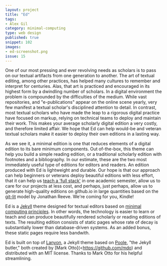 ```yaml
---
layout: project
title: "Ed"
tags:
- Alex Gil
category: minimal-computing
type: web design
published: true
snippet: 102
images:
- ed-screenshot.png
issue: 15
---
```


One of our most pressing and ever revolving needs as scholars is to pass on our textual artifacts from one generation to another. The art of textual editing, among other practices, has helped many cultures to remember and interpret for centuries. Alas, that art is practiced and encouraged in its highest form by a dwindling number of scholars. In a digital environment the problem is compounded by the difficulties of the medium. While vast repositories, and "e-publications" appear on the online scene yearly, very few manifest a textual scholar's disciplined attention to detail. In contrast, most textual scholars who have made the leap to a rigorous digital practice have focused on markup, relying on technical teams to deploy and maintain their work. This makes your average scholarly digital edition a very costly, and therefore limited affair. We hope that Ed can help would-be and veteran textual scholars make it easier to deploy their own editions in a lasting way.

As we see it, a minimal edition is one that reduces elements of a digital edition to its bare minimum components. Out of-the-box, this theme can help you build a simple reading edition, or a traditional scholarly edition with footnotes and a bibliography. In our estimate, these are the two most immediately useful type of editions for editors and readers. An edition produced with Ed is lightweight and durable. Our hope is that our approach can help beginners or veterans deploy beautiful editions with less effort, that it can help us [teach a 'full stack'](https://github.com/susannalles/MinimalEditions/blob/master/index.md) in one academic semester, allow us to care for our projects at less cost, and perhaps, just perhaps, allow us to generate high-quality editions on github.io in large quantities based on the [git-lit](http://jonreeve.com/2015/09/introducing-git-lit/) model by Jonathan Reeve. We're coming for you, Kindle!

Ed is a [Jekyll](https://jekyllrb.com/
) theme designed for textual editors based on [minimal computing principles](http://go-dh.github.io/mincomp/). In other words, the technology is easier to learn or teach and can produce beautifully rendered scholarly or reading editions of texts. The resulting edition consists of static pages whose rate of decay is substantially lower than database-driven systems. As an added bonus, these static pages require less bandwith.

Ed is built on top of [Lanyon](https://github.com/poole/lanyon), a Jekyll theme based on [Poole](http://getpoole.com), "the Jekyll butler," both created by [Mark Otto](<https://github.com/mdo) and distributed with an MIT license. Thanks to Mark Otto for his helpful streamlining. 

